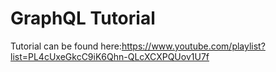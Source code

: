 # GraphQL Tutorial
Tutorial can be found here:https://www.youtube.com/playlist?list=PL4cUxeGkcC9iK6Qhn-QLcXCXPQUov1U7f

